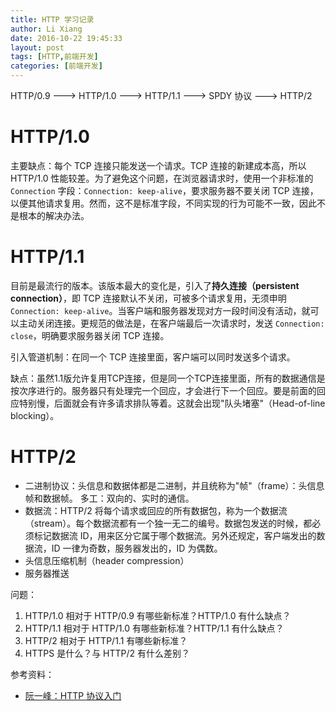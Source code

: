 ```yaml
---
title: HTTP 学习记录
author: Li Xiang
date: 2016-10-22 19:45:33
layout: post
tags: [HTTP,前端开发]
categories: [前端开发]
---
```


HTTP/0.9 ---> HTTP/1.0 ---> HTTP/1.1 ---> SPDY 协议 ---> HTTP/2

# HTTP/1.0 #

主要缺点：每个 TCP 连接只能发送一个请求。TCP 连接的新建成本高，所以 HTTP/1.0 性能较差。为了避免这个问题，在浏览器请求时，使用一个非标准的 `Connection` 字段：`Connection: keep-alive`，要求服务器不要关闭 TCP 连接，以便其他请求复用。然而，这不是标准字段，不同实现的行为可能不一致，因此不是根本的解决办法。

# HTTP/1.1 #

目前是最流行的版本。该版本最大的变化是，引入了**持久连接（persistent connection）**，即 TCP 连接默认不关闭，可被多个请求复用，无须申明 `Connection: keep-alive`。当客户端和服务器发现对方一段时间没有活动，就可以主动关闭连接。更规范的做法是，在客户端最后一次请求时，发送 `Connection: close`，明确要求服务器关闭 TCP 连接。

引入管道机制：在同一个 TCP 连接里面，客户端可以同时发送多个请求。

缺点：虽然1.1版允许复用TCP连接，但是同一个TCP连接里面，所有的数据通信是按次序进行的。服务器只有处理完一个回应，才会进行下一个回应。要是前面的回应特别慢，后面就会有许多请求排队等着。这就会出现"队头堵塞"（Head-of-line blocking）。

# HTTP/2

- 二进制协议：头信息和数据体都是二进制，并且统称为"帧"（frame）：头信息帧和数据帧。
多工：双向的、实时的通信。
- 数据流：HTTP/2 将每个请求或回应的所有数据包，称为一个数据流（stream）。每个数据流都有一个独一无二的编号。数据包发送的时候，都必须标记数据流 ID，用来区分它属于哪个数据流。另外还规定，客户端发出的数据流，ID 一律为奇数，服务器发出的，ID 为偶数。
- 头信息压缩机制（header compression）
- 服务器推送

问题：

1. HTTP/1.0 相对于 HTTP/0.9 有哪些新标准？HTTP/1.0 有什么缺点？
2. HTTP/1.1 相对于 HTTP/1.0 有哪些新标准？HTTP/1.1 有什么缺点？
3. HTTP/2 相对于 HTTP/1.1 有哪些新标准？
4. HTTPS 是什么？与 HTTP/2 有什么差别？

参考资料：

- [阮一峰：HTTP 协议入门](http://www.ruanyifeng.com/blog/2016/08/http.html)
